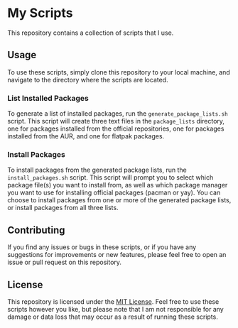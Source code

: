 My Scripts
===============================

This repository contains a collection of scripts that I use.

Usage
-----

To use these scripts, simply clone this repository to your local machine, and navigate to the directory where the scripts are located.

### List Installed Packages

To generate a list of installed packages, run the `generate_package_lists.sh` script. This script will create three text files in the `package_lists` directory, one for packages installed from the official repositories, one for packages installed from the AUR, and one for flatpak packages.

### Install Packages

To install packages from the generated package lists, run the `install_packages.sh` script. This script will prompt you to select which package file(s) you want to install from, as well as which package manager you want to use for installing official packages (pacman or yay). You can choose to install packages from one or more of the generated package lists, or install packages from all three lists.

Contributing
------------

If you find any issues or bugs in these scripts, or if you have any suggestions for improvements or new features, please feel free to open an issue or pull request on this repository.

License
-------

This repository is licensed under the [MIT License](https://opensource.org/licenses/MIT). Feel free to use these scripts however you like, but please note that I am not responsible for any damage or data loss that may occur as a result of running these scripts.
